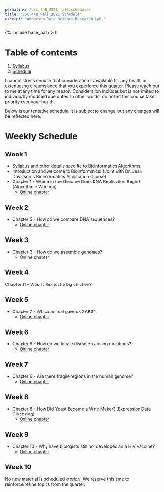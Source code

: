 ```yaml
---
permalink: /csc_448_2021_fall/schedule/
title: "CSC 448 Fall 2021 Schedule"
excerpt: "Anderson Data Science Research Lab."
---
```


{% include base_path %}

# Table of contents
1. [Syllabus](/csc_448_2021_fall/)
2. [Schedule](/csc_448_2021_fall/schedule/)

I cannot stress enough that consideration is available for any health or
extenuating circumstance that you experience this quarter. Please reach out to me
at any time for any reason. Consideration includes but is not limited to individually
modified due dates. In other words, do not let this course take priority over your health.

Below is our tentative schedule. It is subject to change, but any changes will be reflected here.

# Weekly Schedule
## Week 1
* Syllabus and other details specific to Bioinformatics Algorithms
* Introduction and welcome to Bioinformatics! (Joint with Dr. Jean Davidson's Bioinformatics Application Course)
* Chapter 1 - Where in the Genome Does DNA Replication Begin? (Algorithmic Warmup)
	* <a href="https://www.bioinformaticsalgorithms.org/bioinformatics-chapter-1">Online chapter</a>

## Week 2
* Chapter 5 - How do we compare DNA sequences?
	* <a href="https://www.bioinformaticsalgorithms.org/bioinformatics-chapter-5">Online chapter</a>

## Week 3
* Chapter 3 - How do we assemble genomes?
	* <a href="https://www.bioinformaticsalgorithms.org/bioinformatics-chapter-3">Online chapter</a>

## Week 4
Chapter 11 - Was T. Rex just a big chicken?

## Week 5
* Chapter 7 - Which animal gave us SARS?
	* <a href="https://www.bioinformaticsalgorithms.org/bioinformatics-chapter-7">Online chapter</a>

## Week 6
* Chapter 9 - How do we locate disease-causing mutations?
	* <a href="https://www.bioinformaticsalgorithms.org/bioinformatics-chapter-9">Online chapter</a>

## Week 7
* Chapter 6 - Are there fragile regions in the human genome?
	* <a href="https://www.bioinformaticsalgorithms.org/bioinformatics-chapter-6">Online chapter</a>

## Week 8
* Chapter 8 - How Did Yeast Become a Wine Maker? (Expression Data Clustering)
	* <a href="https://www.bioinformaticsalgorithms.org/bioinformatics-chapter-8">Online chapter</a>

## Week 9
* Chapter 10 - Why have biologists still not developed an a HIV vaccine?
	* <a href="https://www.bioinformaticsalgorithms.org/bioinformatics-chapter-10">Online chapter</a>

## Week 10
No new material is scheduled <i>a priori</i>. We reserve this time to reinforce/refine topics from the quarter.

